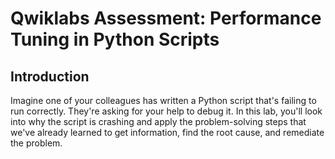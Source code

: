 # Qwiklabs Assessment: Performance Tuning in Python Scripts

## Introduction

Imagine one of your colleagues has written a Python script that's failing to run correctly. They're asking for your help to debug it. In this lab, you'll look into why the script is crashing and apply the problem-solving steps that we've already learned to get information, find the root cause, and remediate the problem.